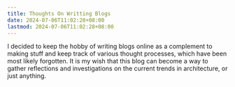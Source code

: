 ```yaml
---
title: Thoughts On Writting Blogs
date: 2024-07-06T11:02:28+08:00
lastmod: 2024-07-06T11:02:28+08:00
---
```


I decided to keep the hobby of writing blogs online as a complement to making stuff and keep track of various thought processes, which have been most likely forgotten. It is my wish that this blog can become a way to gather reflections  and investigations on the current trends in architecture, or just anything.



